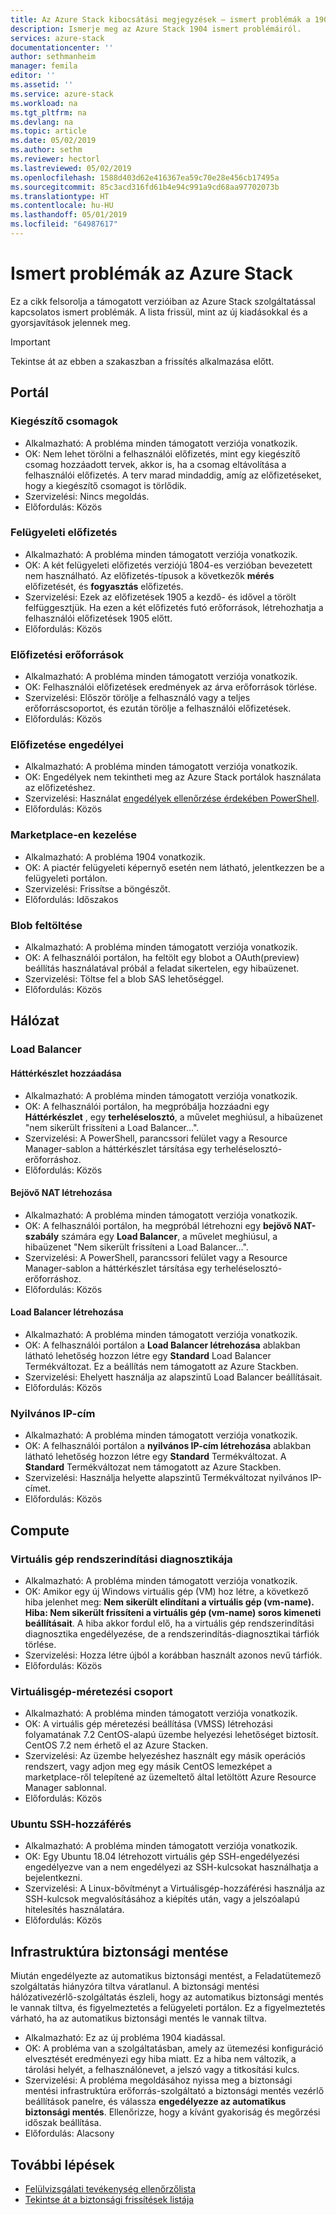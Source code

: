 ```yaml
---
title: Az Azure Stack kibocsátási megjegyzések – ismert problémák a 1904 |} A Microsoft Docs
description: Ismerje meg az Azure Stack 1904 ismert problémáiról.
services: azure-stack
documentationcenter: ''
author: sethmanheim
manager: femila
editor: ''
ms.assetid: ''
ms.service: azure-stack
ms.workload: na
ms.tgt_pltfrm: na
ms.devlang: na
ms.topic: article
ms.date: 05/02/2019
ms.author: sethm
ms.reviewer: hectorl
ms.lastreviewed: 05/02/2019
ms.openlocfilehash: 1588d403d62e416367ea59c70e28e456cb17495a
ms.sourcegitcommit: 85c3acd316fd61b4e94c991a9cd68aa97702073b
ms.translationtype: HT
ms.contentlocale: hu-HU
ms.lasthandoff: 05/01/2019
ms.locfileid: "64987617"
---
```

# <a name="azure-stack-known-issues"></a>Ismert problémák az Azure Stack

Ez a cikk felsorolja a támogatott verzióiban az Azure Stack szolgáltatással kapcsolatos ismert problémák. A lista frissül, mint az új kiadásokkal és a gyorsjavítások jelennek meg.

> [!IMPORTANT]  
> Tekintse át az ebben a szakaszban a frissítés alkalmazása előtt.

## <a name="portal"></a>Portál

### <a name="add-on-plans"></a>Kiegészítő csomagok

- Alkalmazható: A probléma minden támogatott verziója vonatkozik.
- OK: Nem lehet törölni a felhasználói előfizetés, mint egy kiegészítő csomag hozzáadott tervek, akkor is, ha a csomag eltávolítása a felhasználói előfizetés. A terv marad mindaddig, amíg az előfizetéseket, hogy a kiegészítő csomagot is törlődik.
- Szervizelési: Nincs megoldás.
- Előfordulás: Közös

### <a name="administrative-subscriptions"></a>Felügyeleti előfizetés

- Alkalmazható: A probléma minden támogatott verziója vonatkozik.
- OK: A két felügyeleti előfizetés verziójú 1804-es verzióban bevezetett nem használható. Az előfizetés-típusok a következők **mérés** előfizetését, és **fogyasztás** előfizetés.
- Szervizelési: Ezek az előfizetések 1905 a kezdő- és idővel a törölt felfüggesztjük. Ha ezen a két előfizetés futó erőforrások, létrehozhatja a felhasználói előfizetések 1905 előtt.
- Előfordulás: Közös

### <a name="subscription-resources"></a>Előfizetési erőforrások

- Alkalmazható: A probléma minden támogatott verziója vonatkozik.
- OK: Felhasználói előfizetések eredmények az árva erőforrások törlése.
- Szervizelési: Először törölje a felhasználó vagy a teljes erőforráscsoportot, és ezután törölje a felhasználói előfizetések.
- Előfordulás: Közös

### <a name="subscription-permissions"></a>Előfizetése engedélyei

- Alkalmazható: A probléma minden támogatott verziója vonatkozik.
- OK: Engedélyek nem tekintheti meg az Azure Stack portálok használata az előfizetéshez.
- Szervizelési: Használat [engedélyek ellenőrzése érdekében PowerShell](/powershell/module/azurerm.resources/get-azurermroleassignment).
- Előfordulás: Közös

### <a name="marketplace-management"></a>Marketplace-en kezelése

- Alkalmazható: A probléma 1904 vonatkozik.
- OK: A piactér felügyeleti képernyő esetén nem látható, jelentkezzen be a felügyeleti portálon.
- Szervizelési: Frissítse a böngészőt.
- Előfordulás: Időszakos

### <a name="upload-blob"></a>Blob feltöltése

- Alkalmazható: A probléma minden támogatott verziója vonatkozik.
- OK: A felhasználói portálon, ha feltölt egy blobot a OAuth(preview) beállítás használatával próbál a feladat sikertelen, egy hibaüzenet.
- Szervizelési: Töltse fel a blob SAS lehetőséggel.
- Előfordulás: Közös

## <a name="networking"></a>Hálózat

### <a name="load-balancer"></a>Load Balancer

#### <a name="add-backend-pool"></a>Háttérkészlet hozzáadása
- Alkalmazható: A probléma minden támogatott verziója vonatkozik.
- OK: A felhasználói portálon, ha megpróbálja hozzáadni egy **Háttérkészlet** , egy **terheléselosztó**, a művelet meghiúsul, a hibaüzenet "nem sikerült frissíteni a Load Balancer...".
- Szervizelési: A PowerShell, parancssori felület vagy a Resource Manager-sablon a háttérkészlet társítása egy terheléselosztó-erőforráshoz.
- Előfordulás: Közös

#### <a name="create-inbound-nat"></a>Bejövő NAT létrehozása
- Alkalmazható: A probléma minden támogatott verziója vonatkozik.
- OK: A felhasználói portálon, ha megpróbál létrehozni egy **bejövő NAT-szabály** számára egy **Load Balancer**, a művelet meghiúsul, a hibaüzenet "Nem sikerült frissíteni a Load Balancer...".
- Szervizelési: A PowerShell, parancssori felület vagy a Resource Manager-sablon a háttérkészlet társítása egy terheléselosztó-erőforráshoz.
- Előfordulás: Közös

#### <a name="create-load-balancer"></a>Load Balancer létrehozása 
- Alkalmazható: A probléma minden támogatott verziója vonatkozik.
- OK: A felhasználói portálon a **Load Balancer létrehozása** ablakban látható lehetőség hozzon létre egy **Standard** Load Balancer Termékváltozat. Ez a beállítás nem támogatott az Azure Stackben.
- Szervizelési: Ehelyett használja az alapszintű Load Balancer beállításait.
- Előfordulás: Közös

### <a name="public-ip-address"></a>Nyilvános IP-cím

- Alkalmazható: A probléma minden támogatott verziója vonatkozik.
- OK: A felhasználói portálon a **nyilvános IP-cím létrehozása** ablakban látható lehetőség hozzon létre egy **Standard** Termékváltozat. A **Standard** Termékváltozat nem támogatott az Azure Stackben.
- Szervizelési: Használja helyette alapszintű Termékváltozat nyilvános IP-címet.
- Előfordulás: Közös

## <a name="compute"></a>Compute

### <a name="vm-boot-diagnostics"></a>Virtuális gép rendszerindítási diagnosztikája

- Alkalmazható: A probléma minden támogatott verziója vonatkozik.
- OK: Amikor egy új Windows virtuális gép (VM) hoz létre, a következő hiba jelenhet meg: **Nem sikerült elindítani a virtuális gép (vm-name). Hiba: Nem sikerült frissíteni a virtuális gép (vm-name) soros kimeneti beállításait**.
A hiba akkor fordul elő, ha a virtuális gép rendszerindítási diagnosztika engedélyezése, de a rendszerindítás-diagnosztikai tárfiók törlése.
- Szervizelési: Hozza létre újból a korábban használt azonos nevű tárfiók.
- Előfordulás: Közös

### <a name="virtual-machine-scale-set"></a>Virtuálisgép-méretezési csoport

- Alkalmazható: A probléma minden támogatott verziója vonatkozik.
- OK: A virtuális gép méretezési beállítása (VMSS) létrehozási folyamatának 7.2 CentOS-alapú üzembe helyezési lehetőséget biztosít. CentOS 7.2 nem érhető el az Azure Stacken.
- Szervizelési: Az üzembe helyezéshez használt egy másik operációs rendszert, vagy adjon meg egy másik CentOS lemezképet a marketplace-ről telepítené az üzemeltető által letöltött Azure Resource Manager sablonnal.
- Előfordulás: Közös

### <a name="ubuntu-ssh-access"></a>Ubuntu SSH-hozzáférés

- Alkalmazható: A probléma minden támogatott verziója vonatkozik.
- OK: Egy Ubuntu 18.04 létrehozott virtuális gép SSH-engedélyezési engedélyezve van a nem engedélyezi az SSH-kulcsokat használhatja a bejelentkezni.
- Szervizelési: A Linux-bővítményt a Virtuálisgép-hozzáférési használja az SSH-kulcsok megvalósításához a kiépítés után, vagy a jelszóalapú hitelesítés használatára.
- Előfordulás: Közös

## <a name="infrastructure-backup"></a>Infrastruktúra biztonsági mentése

<!--Bug 3615401 - scheduler config lost; new issue in YYMM;  hectorl-->
Miután engedélyezte az automatikus biztonsági mentést, a Feladatütemező szolgáltatás hiányzóra tiltva váratlanul. A biztonsági mentési hálózativezérlő-szolgáltatás észleli, hogy az automatikus biztonsági mentés le vannak tiltva, és figyelmeztetés a felügyeleti portálon. Ez a figyelmeztetés várható, ha az automatikus biztonsági mentés le vannak tiltva.

- Alkalmazható: Ez az új probléma 1904 kiadással.
- OK: A probléma van a szolgáltatásban, amely az ütemezési konfiguráció elvesztését eredményezi egy hiba miatt. Ez a hiba nem változik, a tárolási helyét, a felhasználónevet, a jelszó vagy a titkosítási kulcs.
- Szervizelési: A probléma megoldásához nyissa meg a biztonsági mentési infrastruktúra erőforrás-szolgáltató a biztonsági mentés vezérlő beállítások panelre, és válassza **engedélyezze az automatikus biztonsági mentés**. Ellenőrizze, hogy a kívánt gyakoriság és megőrzési időszak beállítása.
- Előfordulás: Alacsony

<!-- ## Storage -->
<!-- ## SQL and MySQL-->
<!-- ## App Service -->
<!-- ## Usage -->
<!-- ### Identity -->
<!-- ### Marketplace -->

## <a name="next-steps"></a>További lépések

- [Felülvizsgálati tevékenység ellenőrzőlista](azure-stack-release-notes-checklist.md)
- [Tekintse át a biztonsági frissítések listája](azure-stack-release-notes-security-updates-1904.md)
